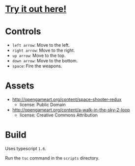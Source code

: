 [Try it out here!](http://nbpt.eu/games/space_shooter/)
=======================================================


Controls
========


- `left arrow`: Move to the left.
- `right arrow`: Move to the right.
- `up arrow`: Move to the top.
- `down arrow`: Move to the bottom.
- `space`: Fire the weapons.


Assets
======


- http://opengameart.org/content/space-shooter-redux
    - license: Public Domain
- http://opengameart.org/content/a-walk-in-the-sky-2-loop
    - license: Creative Commons Attribution
    
    
Build
=====

Uses typescript `1.6`.

Run the `tsc` command in the `scripts` directory.